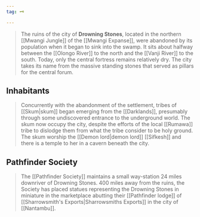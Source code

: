 ```yaml
---
tag: 🗝️

---
```

> The ruins of the city of **Drowning Stones**, located in the northern [[Mwangi Jungle]] of the [[Mwangi Expanse]], were abandoned by its population when it began to sink into the swamp. It sits about halfway between the [[Olongo River]] to the north and the [[Vanji River]] to the south. Today, only the central fortress remains relatively dry. The city takes its name from the massive standing stones that served as pillars for the central forum.


## Inhabitants

> Concurrently with the abandonment of the settlement, tribes of [[Skum|skum]] began emerging from the [[Darklands]], presumably through some undiscovered entrance to the underground world. The skum now occupy the city, despite the efforts of the local [[Rumawa]] tribe to dislodge them from what the tribe consider to be holy ground. The skum worship the [[Demon lord|demon lord]] [[Sifkesh]] and there is a temple to her in a cavern beneath the city.


## Pathfinder Society

> The [[Pathfinder Society]] maintains a small way-station 24 miles downriver of Drowning Stones. 400 miles away from the ruins, the Society has placed statues representing the Drowning Stones in miniature in the marketplace abutting their [[Pathfinder lodge]] of [[Sharrowsmith's Exports|Sharrowsmiths Exports]] in the city of [[Nantambu]].









